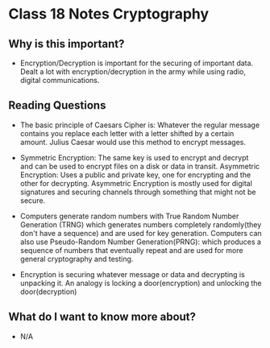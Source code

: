 # Class 18 Notes Cryptography

## Why is this important?

- Encryption/Decryption is important for the securing of important data.  Dealt a lot with encryption/decryption in the army while using radio, digital communications.

## Reading Questions

- The basic principle of Caesars Cipher is: Whatever the regular message contains you replace each letter with a letter shifted by a certain amount.  Julius Caesar would use this method to encrypt messages.

- Symmetric Encryption: The same key is used to encrypt and decrypt and can be used to encrypt files on a disk or data in transit.  Asymmetric Encryption: Uses a public and private key, one for encrypting and the other for decrypting.  Asymmetric Encryption is mostly used for digital signatures and securing channels through something that might not be secure.

- Computers generate random numbers with True Random Number Generation (TRNG) which generates numbers completely randomly(they don't have a sequence) and are used for key generation. Computers can also use Pseudo-Random Number Generation(PRNG): which produces a sequence of numbers that eventually repeat and are used for more general cryptography and testing.

- Encryption is securing whatever message or data and decrypting is unpacking it.  An analogy is locking a door(encryption) and unlocking the door(decryption)

## What do I want to know more about?

- N/A
